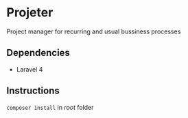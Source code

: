 # Projeter
Project manager for recurring and usual bussiness processes

## Dependencies
* Laravel 4

## Instructions
`composer install` in *root* folder
